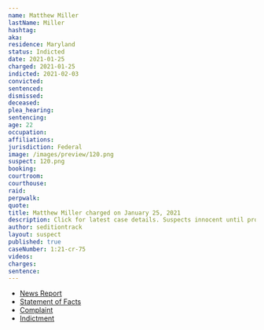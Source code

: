 ```yaml
---
name: Matthew Miller
lastName: Miller
hashtag:
aka:
residence: Maryland
status: Indicted
date: 2021-01-25
charged: 2021-01-25
indicted: 2021-02-03
convicted: 
sentenced: 
dismissed: 
deceased:
plea_hearing:
sentencing:
age: 22
occupation:
affiliations:
jurisdiction: Federal
image: /images/preview/120.png
suspect: 120.png
booking:
courtroom:
courthouse:
raid:
perpwalk:
quote:
title: Matthew Miller charged on January 25, 2021
description: Click for latest case details. Suspects innocent until proven guilty.
author: seditiontrack
layout: suspect
published: true
caseNumber: 1:21-cr-75
videos:
charges:
sentence:
---
```

- [News Report](https://www.wbaltv.com/article/fbi-charge-matthew-miller-cooksville-us-capitol-riot/35312595)
- [Statement of Facts](https://www.justice.gov/opa/page/file/1360201/download)
- [Complaint](https://www.justice.gov/opa/page/file/1360201/download)
- [Indictment](https://www.justice.gov/usao-dc/case-multi-defendant/file/1366111/download)
